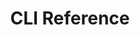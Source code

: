 ---
title: CLI Reference

language_tabs:
   - powershell: Windows
   - shell: macOS

toc_footers:
  - <a href='https://bons.ai/sign-up'>Sign Up for our Private Beta!</a>
  - <a href='.'>Return home</a>
  -  <%= partial "partials/footer-links" %>



includes:
  - cli-reference/cli-reference.html.md
  - cli-reference/installation.html.md
  - cli-reference/commands.html.md
  - cli-reference/projectfile.html.md

search: true
---